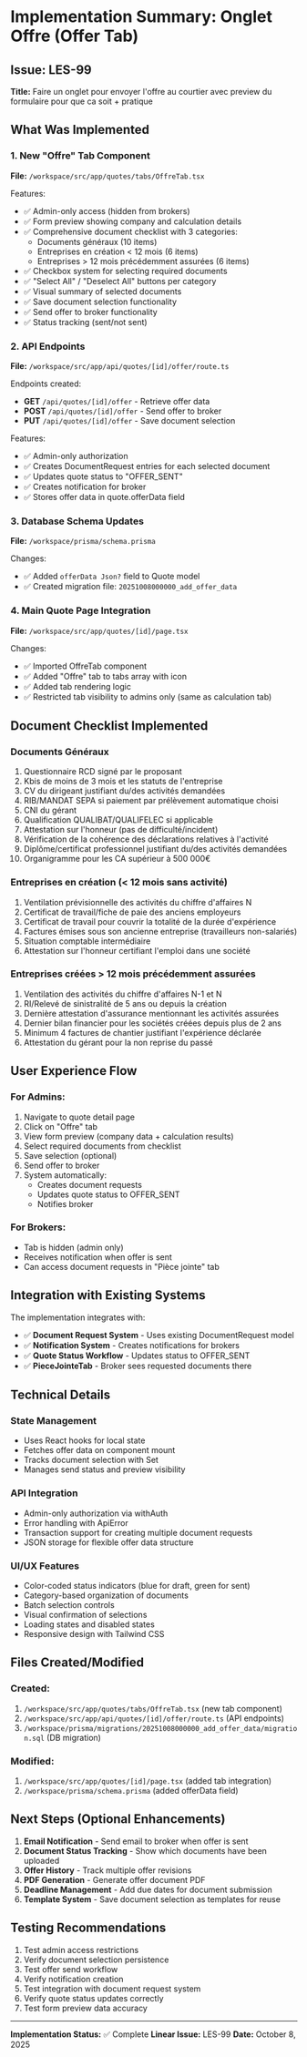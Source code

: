 # Implementation Summary: Onglet Offre (Offer Tab)

## Issue: LES-99
**Title:** Faire un onglet pour envoyer l'offre au courtier avec preview du formulaire pour que ca soit + pratique

## What Was Implemented

### 1. New "Offre" Tab Component
**File:** `/workspace/src/app/quotes/tabs/OffreTab.tsx`

Features:
- ✅ Admin-only access (hidden from brokers)
- ✅ Form preview showing company and calculation details
- ✅ Comprehensive document checklist with 3 categories:
  - Documents généraux (10 items)
  - Entreprises en création < 12 mois (6 items)
  - Entreprises > 12 mois précédemment assurées (6 items)
- ✅ Checkbox system for selecting required documents
- ✅ "Select All" / "Deselect All" buttons per category
- ✅ Visual summary of selected documents
- ✅ Save document selection functionality
- ✅ Send offer to broker functionality
- ✅ Status tracking (sent/not sent)

### 2. API Endpoints
**File:** `/workspace/src/app/api/quotes/[id]/offer/route.ts`

Endpoints created:
- **GET** `/api/quotes/[id]/offer` - Retrieve offer data
- **POST** `/api/quotes/[id]/offer` - Send offer to broker
- **PUT** `/api/quotes/[id]/offer` - Save document selection

Features:
- ✅ Admin-only authorization
- ✅ Creates DocumentRequest entries for each selected document
- ✅ Updates quote status to "OFFER_SENT"
- ✅ Creates notification for broker
- ✅ Stores offer data in quote.offerData field

### 3. Database Schema Updates
**File:** `/workspace/prisma/schema.prisma`

Changes:
- ✅ Added `offerData Json?` field to Quote model
- ✅ Created migration file: `20251008000000_add_offer_data`

### 4. Main Quote Page Integration
**File:** `/workspace/src/app/quotes/[id]/page.tsx`

Changes:
- ✅ Imported OffreTab component
- ✅ Added "Offre" tab to tabs array with icon
- ✅ Added tab rendering logic
- ✅ Restricted tab visibility to admins only (same as calculation tab)

## Document Checklist Implemented

### Documents Généraux
1. Questionnaire RCD signé par le proposant
2. Kbis de moins de 3 mois et les statuts de l'entreprise
3. CV du dirigeant justifiant du/des activités demandées
4. RIB/MANDAT SEPA si paiement par prélèvement automatique choisi
5. CNI du gérant
6. Qualification QUALIBAT/QUALIFELEC si applicable
7. Attestation sur l'honneur (pas de difficulté/incident)
8. Vérification de la cohérence des déclarations relatives à l'activité
9. Diplôme/certificat professionnel justifiant du/des activités demandées
10. Organigramme pour les CA supérieur à 500 000€

### Entreprises en création (< 12 mois sans activité)
1. Ventilation prévisionnelle des activités du chiffre d'affaires N
2. Certificat de travail/fiche de paie des anciens employeurs
3. Certificat de travail pour couvrir la totalité de la durée d'expérience
4. Factures émises sous son ancienne entreprise (travailleurs non-salariés)
5. Situation comptable intermédiaire
6. Attestation sur l'honneur certifiant l'emploi dans une société

### Entreprises créées > 12 mois précédemment assurées
1. Ventilation des activités du chiffre d'affaires N-1 et N
2. RI/Relevé de sinistralité de 5 ans ou depuis la création
3. Dernière attestation d'assurance mentionnant les activités assurées
4. Dernier bilan financier pour les sociétés créées depuis plus de 2 ans
5. Minimum 4 factures de chantier justifiant l'expérience déclarée
6. Attestation du gérant pour la non reprise du passé

## User Experience Flow

### For Admins:
1. Navigate to quote detail page
2. Click on "Offre" tab
3. View form preview (company data + calculation results)
4. Select required documents from checklist
5. Save selection (optional)
6. Send offer to broker
7. System automatically:
   - Creates document requests
   - Updates quote status to OFFER_SENT
   - Notifies broker

### For Brokers:
- Tab is hidden (admin only)
- Receives notification when offer is sent
- Can access document requests in "Pièce jointe" tab

## Integration with Existing Systems

The implementation integrates with:
- ✅ **Document Request System** - Uses existing DocumentRequest model
- ✅ **Notification System** - Creates notifications for brokers
- ✅ **Quote Status Workflow** - Updates status to OFFER_SENT
- ✅ **PieceJointeTab** - Broker sees requested documents there

## Technical Details

### State Management
- Uses React hooks for local state
- Fetches offer data on component mount
- Tracks document selection with Set
- Manages send status and preview visibility

### API Integration
- Admin-only authorization via withAuth
- Error handling with ApiError
- Transaction support for creating multiple document requests
- JSON storage for flexible offer data structure

### UI/UX Features
- Color-coded status indicators (blue for draft, green for sent)
- Category-based organization of documents
- Batch selection controls
- Visual confirmation of selections
- Loading states and disabled states
- Responsive design with Tailwind CSS

## Files Created/Modified

### Created:
1. `/workspace/src/app/quotes/tabs/OffreTab.tsx` (new tab component)
2. `/workspace/src/app/api/quotes/[id]/offer/route.ts` (API endpoints)
3. `/workspace/prisma/migrations/20251008000000_add_offer_data/migration.sql` (DB migration)

### Modified:
1. `/workspace/src/app/quotes/[id]/page.tsx` (added tab integration)
2. `/workspace/prisma/schema.prisma` (added offerData field)

## Next Steps (Optional Enhancements)

1. **Email Notification** - Send email to broker when offer is sent
2. **Document Status Tracking** - Show which documents have been uploaded
3. **Offer History** - Track multiple offer revisions
4. **PDF Generation** - Generate offer document PDF
5. **Deadline Management** - Add due dates for document submission
6. **Template System** - Save document selection as templates for reuse

## Testing Recommendations

1. Test admin access restrictions
2. Verify document selection persistence
3. Test offer send workflow
4. Verify notification creation
5. Test integration with document request system
6. Verify quote status updates correctly
7. Test form preview data accuracy

---

**Implementation Status:** ✅ Complete
**Linear Issue:** LES-99
**Date:** October 8, 2025

